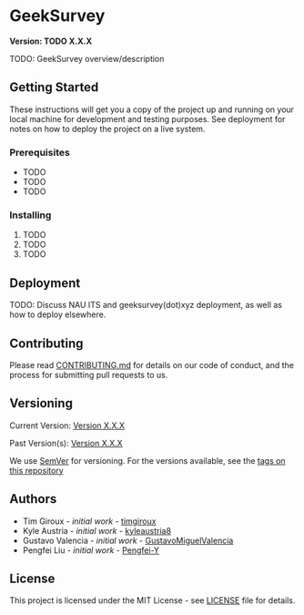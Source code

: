 # GeekSurvey

**Version: TODO X.X.X**

TODO: GeekSurvey overview/description

## Getting Started

These instructions will get you a copy of the project up and running on your local machine for development and testing purposes. See deployment for notes on how to deploy the project on a live system.

### Prerequisites

- TODO
- TODO
- TODO

### Installing

1. TODO
2. TODO
3. TODO

## Deployment

TODO: Discuss NAU ITS and geeksurvey(dot)xyz deployment, as well as how to deploy elsewhere.

## Contributing

Please read [CONTRIBUTING.md](./CONTRIBUTING.md) for details on our code of conduct, and the process for submitting pull requests to us.

## Versioning

Current Version: [Version X.X.X](TODO)

Past Version(s): [Version X.X.X]()

We use [SemVer](https://semver.org/) for versioning. For the versions available, see the [tags on this repository](https://github.com/NAU-SuperGeeks/geeksurvey/tags)

## Authors

- Tim Giroux - *initial work* - [timgiroux](https://github.com/timgiroux)
- Kyle Austria - *initial work* - [kyleaustria8](https://github.com/kyleaustria8)
- Gustavo Valencia - *initial work* - [GustavoMiguelValencia](https://github.com/GustavoMiguelValencia)
- Pengfei Liu - *initial work* - [Pengfei-Y](https://github.com/Pengfei-Y)

## License

This project is licensed under the MIT License - see [LICENSE](./LICENSE) file for details.
